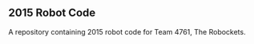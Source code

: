 2015 Robot Code
--------------------------
A repository containing 2015 robot code for Team 4761, The Robockets.
